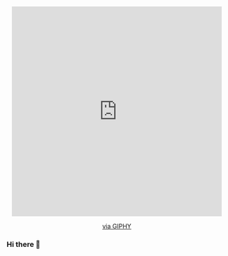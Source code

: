 <div id="header" align="center">
   <iframe src="https://giphy.com/embed/csYkWsVSZTzcSSU7oA" width="480" height="480" frameBorder="0" class="giphy-embed" allowFullScreen></iframe><p><a href="https://giphy.com/gifs/cyber-monday-sale-mon-csYkWsVSZTzcSSU7oA">via GIPHY</a></p>
</div>


### Hi there 👋

<!--
**YelyzavetaRozhdiestvenska/YelyzavetaRozhdiestvenska** is a ✨ _special_ ✨ repository because its `README.md` (this file) appears on your GitHub profile.

Here are some ideas to get you started:

- 🔭 I’m currently working on ...
- 🌱 I’m currently learning ...
- 👯 I’m looking to collaborate on ...
- 🤔 I’m looking for help with ...
- 💬 Ask me about ...
- 📫 How to reach me: ...
- 😄 Pronouns: ...
- ⚡ Fun fact: ...
-->
